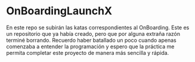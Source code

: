 # OnBoardingLaunchX
En este repo se subirán las katas correspondientes al OnBoarding. Este es un repositorio que ya había creado, pero que por alguna extraña razón terminé borrando. Recuerdo haber batallado un poco cuando apenas comenzaba a entender la programación y espero que la práctica me permita completar este proyecto de manera más sencilla y rápida.
